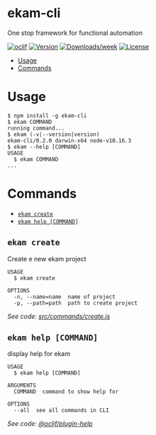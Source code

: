 ekam-cli
========

One stop framework for functional automation

[![oclif](https://img.shields.io/badge/cli-oclif-brightgreen.svg)](https://oclif.io)
[![Version](https://img.shields.io/npm/v/ekam-cli.svg)](https://npmjs.org/package/ekam-cli)
[![Downloads/week](https://img.shields.io/npm/dw/ekam-cli.svg)](https://npmjs.org/package/ekam-cli)
[![License](https://img.shields.io/npm/l/ekam-cli.svg)](https://github.com/KrishnB/ekam-cli/blob/master/package.json)

<!-- toc -->
* [Usage](#usage)
* [Commands](#commands)
<!-- tocstop -->
# Usage
<!-- usage -->
```sh-session
$ npm install -g ekam-cli
$ ekam COMMAND
running command...
$ ekam (-v|--version|version)
ekam-cli/0.2.0 darwin-x64 node-v10.16.3
$ ekam --help [COMMAND]
USAGE
  $ ekam COMMAND
...
```
<!-- usagestop -->
# Commands
<!-- commands -->
* [`ekam create`](#ekam-create)
* [`ekam help [COMMAND]`](#ekam-help-command)

## `ekam create`

Create e new ekam project

```
USAGE
  $ ekam create

OPTIONS
  -n, --name=name  name of project
  -p, --path=path  path to create project
```

_See code: [src/commands/create.js](https://github.com/krishnanandb/ekam-cli/blob/v0.2.0/src/commands/create.js)_

## `ekam help [COMMAND]`

display help for ekam

```
USAGE
  $ ekam help [COMMAND]

ARGUMENTS
  COMMAND  command to show help for

OPTIONS
  --all  see all commands in CLI
```

_See code: [@oclif/plugin-help](https://github.com/oclif/plugin-help/blob/v3.2.2/src/commands/help.ts)_
<!-- commandsstop -->
